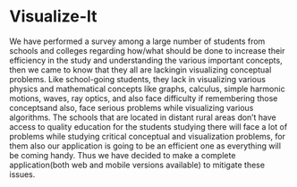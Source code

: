# Visualize-It
We have performed a survey among a large number of students from  schools  and  colleges  regarding  how/what  should  be  done  to  increase  their efficiency  in  the  study  and  understanding  the  various  important  concepts,  then  we came  to  know  that  they  all  are  lackingin  visualizing  conceptual  problems.
Like school-going  students,  they  lack  in  visualizing  various  physics  and  mathematical concepts like graphs, calculus, simple harmonic motions, waves, ray optics, and also face difficulty if remembering those conceptsand also, face serious problems while visualizing  various  algorithms.
The  schools  that  are  located  in  distant  rural  areas don’t have access to quality education for the students studying there will face a lot of problems while studying critical conceptual and visualization problems, for them also  our  application  is  going  to  be  an  efficient  one  as  everything  will  be  coming handy.
Thus we have decided to make a complete application(both web and mobile versions available) to mitigate these issues.
